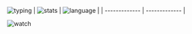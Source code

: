 ![typing]
| ![stats] | ![language] |
| ------------- | ------------- |

![watch]

[stats]: https://github-readme-stats.vercel.app/api?username=romysaputrasihananda&show_icons=true&theme=blue-green
[language]: https://github-readme-stats.vercel.app/api/top-langs/?username=romysaputrasihananda&layout=compact&theme=blue-green&hide=angular,blade,css,html,sass,scss,smarty,ts
[typing]: https://readme-typing-svg.herokuapp.com?font=Fira+Code&weight=900&size=21&pause=1000&color=0CF167&multiline=true&random=true&width=600&lines=Hello%2C+I'm+Romy+%E3%82%88%E3%82%8D%E3%81%97%E3%81%8F%E3%81%8A%E9%A1%98%E3%81%84%E3%81%97%E3%81%BE%E3%81%99++(%E2%81%A0%E2%98%86%E2%81%A0%E2%96%BD%E2%81%A0%E2%98%86%E2%81%A0)
[watch]: https://moe-counter.glitch.me/get/@romysaputrasihananda?theme=rule34
